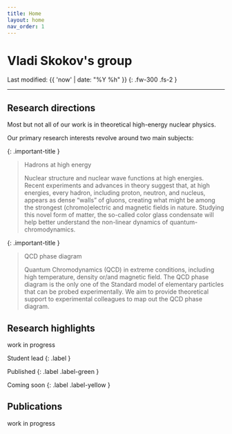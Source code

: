 ```yaml
---
title: Home
layout: home
nav_order: 1
---
```



# Vladi Skokov's group  
Last modified: {{ 'now' | date: "%Y %h" }}
{: .fw-300 .fs-2 }


-----------------------


## Research directions

Most but not all of our work is in theoretical high-energy nuclear physics. 

Our primary research interests revolve around two main subjects:  

{: .important-title }
> Hadrons at high energy 
>
> Nuclear structure and nuclear wave functions at high energies. Recent experiments and advances in theory suggest that, at high energies, every hadron, including proton, neutron, and nucleus, appears as dense “walls” of gluons, creating what might be among the strongest (chromo)electric and magnetic fields in nature. Studying this novel form of matter, the so-called color glass condensate will help better understand the non-linear dynamics of quantum-chromodynamics.



{: .important-title }
> QCD phase diagram 
> 
> Quantum Chromodynamics (QCD) in extreme conditions, including high temperature, density or/and magnetic field. The QCD phase diagram is the only one of the Standard model of elementary particles that can be probed experimentally. We aim to provide theoretical support to experimental colleagues to map out the QCD phase diagram.   


## Research highlights 

work in progress 

Student lead 
{: .label }



Published
{: .label .label-green }

Coming soon
{: .label .label-yellow }


## Publications 

work in progress 


